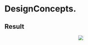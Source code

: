 DesignConcepts.
==============================

Result
-----------
<p align="center">
  <img src="images/c.png"/>
</p>
